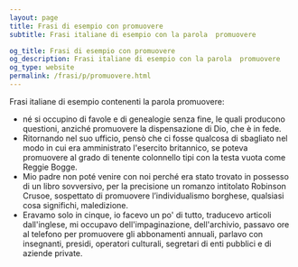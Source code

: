 ```yaml
---
layout: page
title: Frasi di esempio con promuovere 
subtitle: Frasi italiane di esempio con la parola  promuovere

og_title: Frasi di esempio con promuovere 
og_description: Frasi italiane di esempio con la parola  promuovere
og_type: website
permalink: /frasi/p/promuovere.html
---
```


Frasi italiane di esempio contenenti la parola promuovere:


- né si occupino di favole e di genealogie senza fine, le quali producono questioni, anziché promuovere la dispensazione di Dio, che è in fede.
- Ritornando nel suo ufficio, pensò che ci fosse qualcosa di sbagliato nel modo in cui era amministrato l'esercito britannico, se poteva promuovere al grado di tenente colonnello tipi con la testa vuota come Reggie Bogge.
- Mio padre non poté venire con noi perché era stato trovato in possesso di un libro sovversivo, per la precisione un romanzo intitolato Robinson Crusoe, sospettato di promuovere l’individualismo borghese, qualsiasi cosa significhi, maledizione.
- Eravamo solo in cinque, io facevo un po' di tutto, traducevo articoli dall'inglese, mi occupavo dell'impaginazione, dell'archivio, passavo ore al telefono per promuovere gli abbonamenti annuali, parlavo con insegnanti, presidi, operatori culturali, segretari di enti pubblici e di aziende private.
